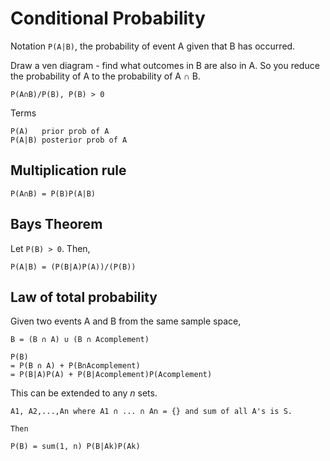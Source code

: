 # Conditional Probability

Notation `P(A|B)`, the probability of event A given that B has occurred.

Draw a ven diagram - find what outcomes in B are also in A. So you reduce the
probability of A to the probability of A ∩ B.

```
P(A∩B)/P(B), P(B) > 0
```

Terms

```
P(A)   prior prob of A
P(A|B) posterior prob of A
```

## Multiplication rule

```
P(A∩B) = P(B)P(A|B)
```

## Bays Theorem

Let `P(B) > 0`. Then,

```
P(A|B) = (P(B|A)P(A))/(P(B))
```

## Law of total probability

Given two events A and B from the same sample space,

```
B = (B ∩ A) ∪ (B ∩ Acomplement)

P(B)
= P(B ∩ A) + P(B∩Acomplement)
= P(B|A)P(A) + P(B|Acomplement)P(Acomplement)
```

This can be extended to any _n_ sets.

```
A1, A2,...,An where A1 ∩ ... ∩ An = {} and sum of all A's is S.

Then

P(B) = sum(1, n) P(B|Ak)P(Ak)
```
